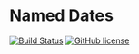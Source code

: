 # Named Dates
[![Build Status](https://travis-ci.org/pschoenfelder/named-dates.svg?branch=master)](https://travis-ci.org/pschoenfelder/named-dates)
[![GitHub license](https://img.shields.io/github/license/mashape/apistatus.svg)]()

